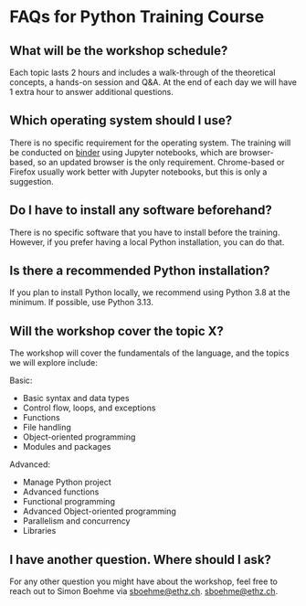 # FAQs for Python Training Course

## What will be the workshop schedule?

Each topic lasts 2 hours and includes a walk-through of the theoretical concepts, a hands-on session and Q&A. At the end of each day we will have 1 extra hour to answer additional questions.

## Which operating system should I use?

There is no specific requirement for the operating system. The training will be conducted on [binder](https://mybinder.org/) using Jupyter notebooks, which are browser-based, so an updated browser is the only requirement. Chrome-based or Firefox usually work better with Jupyter notebooks, but this is only a suggestion.

## Do I have to install any software beforehand?

There is no specific software that you have to install before the training. However, if you prefer having a local Python installation, you can do that.

## Is there a recommended Python installation?

If you plan to install Python locally, we recommend using Python 3.8 at the minimum. If possible, use Python 3.13.

## Will the workshop cover the topic X?

The workshop will cover the fundamentals of the language, and the topics we will explore include:

Basic:
- Basic syntax and data types
- Control flow, loops, and exceptions
- Functions
- File handling
- Object-oriented programming
- Modules and packages

Advanced:
- Manage Python project
- Advanced functions
- Functional programming
- Advanced Object-oriented programming
- Parallelism and concurrency
- Libraries


## I have another question. Where should I ask?

For any other question you might have about the workshop, feel free to reach out to Simon Boehme via sboehme@ethz.ch.  [sboehme@ethz.ch](mailto:sboehme@ethz.ch).
